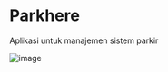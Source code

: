 # Parkhere
Aplikasi untuk manajemen sistem parkir

![image](https://user-images.githubusercontent.com/26026960/57182729-b45eb480-6ecc-11e9-836c-9dc733c30332.png)
